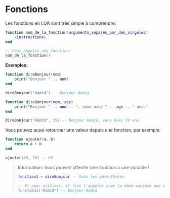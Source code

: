 # Fonctions

Les fonctions en LUA sont très simple à comprendre:

```lua
function nom_de_la_fonction(arguments_séparés_par_des_virgules)
    <instructions>
end

-- Pour appeler une fonction:
nom_de_la_fonction()
```

**Exemples:**

```lua
function direBonjour(nom)
    print("Bonjour " .. nom)
end

direBonjour("Hamid") -- Bonjour Hamid
```

```lua
function direBonjour(nom, age)
    print("Bonjour " .. nom .. ", vous avez " .. age .. " ans."
end

direBonjour("Hamid", 39) -- Bonjour Hamid, vous avez 39 ans.
```

Vous pouvez aussi retourner une valeur depuis une fonction, par exemple:

```lua
function ajouter(a, b)
    return a + b
end

ajouter(43, 26) -- 69
```

> Information: Vous pouvez affecter une fonction a une variable !
>
> ```lua
> fonction1 = direBonjour -- Sans les parenthèses
>
> -- Et pour utiliser, il faut l'appeler avec la même manière que si vous appelez direBonjour directement
> function1("Hamid") -- Bonjour Hamid
> ```



